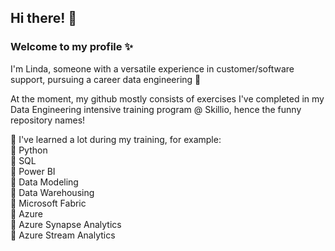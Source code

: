 ## Hi there! 👋

<!--
**liulma/liulma** is a ✨ _special_ ✨ repository because its `README.md` (this file) appears on your GitHub profile.

Here are some ideas to get you started:

- 🔭 I’m currently working on ...
- 🌱 I’m currently learning ...
- 👯 I’m looking to collaborate on ...
- 🤔 I’m looking for help with ...
- 💬 Ask me about ...
- 📫 How to reach me: ...
- 😄 Pronouns: ...
- ⚡ Fun fact: ...
-->

### Welcome to my profile ✨

I'm Linda, someone with a versatile experience in customer/software support, pursuing a career data engineering 🚀

At the moment, my github mostly consists of exercises I've completed in my Data Engineering intensive training program @ Skillio, hence the funny repository names!

📍 I've learned a lot during my training, for example:  
🌟 Python  
🌟 SQL  
🌟 Power BI  
🌟 Data Modeling  
🌟 Data Warehousing  
🌟 Microsoft Fabric  
🌟 Azure  
🌟 Azure Synapse Analytics  
🌟 Azure Stream Analytics  
